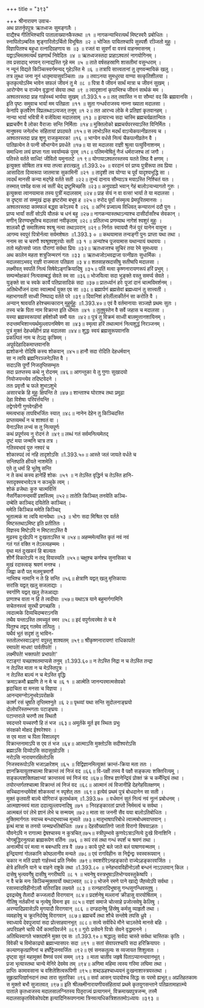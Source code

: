 +++
title = "३९३"

+++
श्रीनारायण उवाच-  
अथ प्रातर्नृपपुत्रः ऋतध्वजः सुमङ्गलैः ।  
वाद्यैश्च गीतिभिश्चापि पातालाख्यानकैस्तथा ॥१ ॥
नागकन्याभिरत्यर्थं मिष्टस्वरैः प्रबोधितः ।  
स्नापितोऽम्बरितः शृङ्गारितोऽर्चितो विभूषितः ॥२ ॥
भोजितः पायितश्चापि सुस्पर्शैः रञ्जितो मुहुः ।  
विज्ञापितश्च बहुधा रत्नादिग्रहणाय सः ॥३ ॥
रजतं वा सुवर्णं वा वस्त्रं वाहनमासनम् ।  
यद्वाऽभिमतमत्यर्थं ग्रहणार्थं निवेदितः ॥४ ॥
ऋतध्वजस्तदा प्राहाऽश्वतरं नागयोगिनम् ।  
तव प्रसादाद् भगवन् रत्नाद्यस्ति गृहे मम ॥५ ॥
ताते वर्षसहस्राणि शासतीमां वसुन्धराम् ।  
न न्यूनं विद्यते किञ्चित्स्वर्गमन्यद् गृहेऽस्ति मे ॥६ ॥
तत्रापि सात्त्वतानां तु तृणवन्मायिकं खलु ।  
तत्र लुब्धा जना नूनं धातृमायासुवञ्चिताः ॥७ ॥
तवाऽनया सुमधुरया वाण्या सत्कृतिशीलया ।  
कृतकृत्योऽस्मि भावेन सफलं जीवनं तु मे ॥८ ॥
पित्रा वै जीवनं सार्थं मात्रा च जीवनं सुखम् ।  
आरोग्येण च राज्येन वृद्धानां सेवया तथा ॥९ ॥
त्वादृशानां कृपाभिश्च जीवनं सार्थकं मम ।  
अश्वतरस्तदा प्राह गार्हस्थ्यं भार्यया सुखम् ॥1.393.१ ०॥
तत् तवास्ति न वा सौम्य! वद किं ब्रह्मवानसि ।  
इति पृष्टः समुवाच भार्या मम पतिव्रता ॥११ ॥
सुता गन्धर्वराजस्य नाम्ना ख्याता मदालसा ।  
केनापि कृतवैरेण विप्रलब्धाऽत्यजत् तनुम् ॥१ २॥
तत आरभ्य लोके मे प्रतिज्ञां कृतवानहम् ।  
नान्या भार्या भवित्री मे वर्जयित्वा मदालसाम् ॥१३ ॥
इत्यारभ्य सदा चास्मि ब्रह्मचर्यव्रतान्वितः ।  
ब्रह्मचर्येण वै लोका वैराजाः सन्ति निर्मिताः ॥१४॥
मुक्तिलोको ब्रह्मचर्यपरस्याऽस्ति विनिर्मितः ।  
मानुषस्य जनेर्लाभः संहितायां प्रपठ्यते ॥१५॥
स लाभोऽस्ति मदर्थं वाऽप्येकपत्नीव्रतस्य च ।  
अश्वतरस्तदा प्राह शृणु राजकुमारक! ॥१६ ॥
भाग्येन वर्धसे नित्यं चैकपत्नीव्रतेन वै ।  
पातिव्रत्येन ते पत्नी सौभाग्येन प्रवर्धते ॥१७॥
या सा मदालसा राज्ञी श्रुत्वा पत्युर्विनाशनम् ।  
समाधिना लयं प्राप्ता गता स्वर्याम्यकं पुरम् ॥१८॥
पतिमन्वेषितुं नैजं धर्मराजश्च तां जगौ ।  
पतिस्ते वर्तते साध्वि! जीवितो यमुनातटे ॥१ ९॥
योगायाऽश्वतरस्तस्य यतते तिष्ठ वै क्षणम् ।  
इत्युक्ता सोषिता तत्र मया तप्त्वा हरात्खलु ॥1.393.२० ॥
वरदानं परं प्राप्य पुत्रीरूपा तव प्रिया ।  
आसादिता दिव्यरूपा जातमात्रा सुकामिनी ॥२१ ॥
तादृशी तव योग्या च पूर्वं यादृश्यभूद्धि सा ।  
त्वदर्थं मानसी कन्या मद्गेहे वर्तते सती ॥२२॥
तुभ्यं दानाय सौम्याऽत्र मयाऽस्ति निश्चितं यतः ।  
तस्मात् पश्येह वत्स त्वं सतीं चेद् द्रष्टुमिच्छसि ॥२३॥
अनुग्राह्यो भवान् गेहं बालोऽप्यभ्यागतो गुरुः ।  
इत्युक्त्वा त्वानयामास तस्य पुत्रीं मदालसाम् ॥२४॥
प्राह सेयं न वा वत्स! भार्या ते या मदालसा ।  
स दृष्ट्वा तां सम्मुखं द्राक् हृष्टरोमा बभूव ह ॥२५॥
रुरोद पूर्वां संस्मृत्य प्रेमपूरितमानसः ।  
अश्वतरस्तदा कामफलं बद्ध्वा करेऽस्य वै ॥२६ ॥
अग्निं प्रज्वाल्य विधिवत् कन्यारत्नं ददौ पुनः ।  
प्राप्य भार्यां सतीं सोऽपि यौतकं च धनं बहु ॥२७॥
नागकन्यास्तथाऽन्याश्च दासीर्दासाँश्च सेवकान् ।  
मणीन् हिरण्यभूषाँश्च मदालसां नवीकृताम् ॥२८॥
प्रतिलभ्य प्रणम्याथ नागेशं श्वशुरं मुहुः ।  
शालकौ द्वौ समाश्लिष्य श्वश्रू नत्वा तथाऽपरान् ॥२९॥
निर्गतः स्वाययौ नैजं पुरं यानेन वायुना ।  
आगम्य स्वपुरं पित्रोर्नत्वा सर्वमशेषतः ॥1.393.३ ० ॥
कथयामास तन्वङ्गी पुनः प्राप्ता यथा तथा ।  
ननाम सा च चरणौ श्वश्रूश्वशुरयोः सती ॥३ १ ॥
अन्यांश्च पूजयामास यथान्यायं यथावयः ।  
ततो महोत्सवो जातः पौराणां सर्वथा प्रियः ॥३२॥
ऋतध्वजश्च सुचिरं तया रेमे सुमध्यया ।  
अथ कालेन महता शत्रुजिन्मरणं गतः ॥३३ ॥
ऋतध्वजोऽभवद्राजा पत्नीव्रतः सुधार्मिकः ।  
मदालसाऽभवद् राज्ञी राजमाता पतिव्रता ॥३ ४॥
शतसाहस्रदासीषु सतीष्वपि मदालसा ।  
लक्ष्मीवत् स्वपतिं नित्यं सिषेवेऽङ्गक्रियादिषु ॥३५॥
पतिं मत्वा कृष्णनारायणरूपं हरिं प्रभुम् ।  
सम्पन्मोक्षकरं नित्यसम्बद्धं सेवते स्म सा ॥३६॥
भोजयित्वा सदा भुङ्क्ते वस्तु समर्प्य सेवते ।  
युङ्क्ते सा च स्वके कार्ये पतिप्रासादिकं सदा ॥३७॥
प्रातर्ध्यानं हरेः पूजां दानं चात्मविमर्शनम् ।  
अतिथेर्भोजनं दत्वा स्वात्मार्थं युक्त एव सा ॥३८॥
ब्रह्मार्पणं ब्रह्मसेवां ब्रह्मध्यानं तु सात्त्वती ।  
महाभागवती साध्वी निष्पाद्य वर्तते परे ॥३९॥
दिवानिशं हरेर्लीलाकीर्तनं सा करोति वै ।  
अन्यान् श्रावयति हरेश्चमत्कारान् मुहुर्मुहुः ॥1.393.४०॥
एवं वै वर्तमानायाः सञ्जज्ञे प्रथमः सुतः ।  
तस्य चक्रे पिता नाम विक्रान्त इति धीमतः ॥४१ ॥
तुतुषुस्तेन वै सर्वे जहास च मदालसा ।  
यस्या ब्रह्मस्वरूपायां हर्षशोकौ समौ यतः ॥४२॥
पुत्रं तु विक्रमं साध्वी बालमुत्तानशायिनम् ।  
रुदन्तमभिशान्त्यर्थमुल्लापनमिषेण सा ॥४३॥
स्मृत्वा हरिं तथात्मानं नित्यशुद्धं निरञ्जनम् ।  
पुत्रं मुक्तं देहधर्महीनं प्राह मदालसा ॥४४॥
शुद्धः स्वयं ब्रह्मसुरूपवानसि  
प्रकल्पितं नाम च तेऽद्य कृत्रिमम् ।  
अपूर्वदेहादिकमाप्तवानसि  
ह्यशोकनो रोदिषि कस्य शोकवान् ॥४५॥
हानौ सदा रोदिति देहधर्मवान्  
सा न त्वयि ब्रह्मनिरञ्जनेऽस्ति वै ।  
सदाऽसि पूर्णो निजतृप्तिसम्भृतः  
सदा प्रतप्तस्य कथे नु रोदनम् ॥४६॥
आगन्तुका ये तु गुणाः सुखादयो  
नियोजयन्त्येव तदिष्टवेदने ।  
ततः प्रवृत्तौ च फले शुभाऽशुभे  
असारचक्रे हि मुहुः क्षिपन्ति ते ॥४७॥
शान्ताश्च घोराश्च तथा प्रमूढा  
देहा विशेषाः परिवर्त्तयन्ति ।  
तद्वेगवेगी गुणवेगहीनो  
ममत्वभाक् तापविभर्जितः स्यात् ॥४८॥
नानेन देहेन तु किञ्चिदस्ति  
प्राप्तव्यमर्थं न च शाश्वतं वा ।  
येनाऽस्ति लभ्यं स तु नित्यपूर्णः  
कथं प्रपूर्णस्य नु रोदनं ते ॥४९॥
लब्धं गतं सर्वमनित्यमेतद्  
दृष्टं मया जन्मनि चात्र तत्र ।  
गतिस्वभावं पुरु नश्वरं च  
शोकास्पदं त्वं नहि तादृशोऽसि ॥1.393.५०॥
आस्ते जलं जायते वर्धते च  
सन्तिष्ठति क्षीयते नाशमेति ।  
एते तु धर्मा हि भूतेषु सन्ति  
न ते कथं कस्य हानेर्हि शोकः ॥५१ ॥
न तेऽस्ति वृद्धिर्न च तेऽस्ति हानि-  
स्तादृक्स्वभावेऽत्र न कञ्चुके त्वम् ।  
शोकं व्रजेथाः कुरु चात्मवित्तिं  
नैसर्गिकानन्दमयीं प्रशस्तिम् ॥५२॥
तातेति किञ्चित् तनयेति कञ्चि-  
दम्बेति काञ्चिद् दयितेति काञ्चित् ।  
ममेति किञ्चिन्न ममेति किञ्चिद्  
भूतात्मकं मा त्वयि मानयेथाः ॥५३ ॥
भोगः सदा मिश्रित एव वर्तते  
मिष्टस्तथाऽमिष्ट इति प्रतीतितः ।  
विज्ञस्य मिष्टेऽपि न मिष्टताऽस्ति वै  
मूढस्य दुःखेऽपि न दुःखताऽस्ति च ॥५४॥
अहम्ममेत्यस्ति कृतं नवं नवं  
गतं गतं वक्ति न तेऽस्त्यहम्ममः ।  
वृथा मतं दुःखकरं हि बाल्यतः  
शीर्णे विकारेऽपि न तद् वियास्यति ॥५५॥
चक्षुश्च कर्णश्च सुनासिका च  
मुखं रदास्त्वक् श्रवणं मनश्च ।  
जिह्वा करौ पत् मलमूत्रमार्गौ  
नाभिश्च नामानि न ते हि सन्ति ॥५६॥
क्षेत्राणि यद्वत् खलु मृत्तिकायाः  
सरांसि यद्वत् खलु सजलाद्याः ।  
स्वर्गाणि यद्वत् खलु तेजआद्याः  
प्राणाश्च वाता न हि ते त्वदीयाः ॥५७॥
यथाऽत्र याने बहुमार्गगामिनि  
सचेतनस्त्वं सुरथी प्रगच्छसि ।  
त्वदात्मके दिव्यचिदम्बराऽनसि  
तथैव यन्ताऽस्ति तमच्युतं स्मर ॥५८॥
इदं वपुर्गत्वरमेव ते च मे  
पितुश्च तद्वद् गतमेव तत्पितुः ।  
यथैवं भूतं सदृशं तु भाविन-  
स्ततोलभस्वाऽङ्ग! वपुस्तु शाश्वतम् ॥५९॥
श्रीकृष्णनारायण! राधिकापते!  
रमापते! माधव! पार्वतीपते! ।  
लक्ष्मीपते! भक्तपते! प्रभापते!'  
रटाङ्ग! यच्छाश्वतमाप्यसे तनुम् ॥1.393.६०॥
न तेऽस्ति निद्रा न च तेऽस्ति तन्द्रा  
न तेऽस्ति माता न च मेऽस्तिपुत्रः ।  
न तेऽस्ति बाल्यं न च मेऽस्ति वृद्धिः  
क्रमाऽक्रमौ ब्रह्मणि ते न मे च ॥६ १ ॥
आत्मेति जानन्परमात्मसेवको  
हृदाचिता वा मनसा च विज्ञया ।  
आनन्दमग्नोऽनुभवेऽपरोक्षके  
कार्ष्णं रसं चूषति तृप्तिमश्नुते ॥६ २॥
पृथ्व्यां यथा सन्ति सुदोलनाङ्घ्रयो  
दोलोपरिस्तम्भगताः पटाङ्घ्रयः ।  
पटान्तराले चरणौ तव स्थितौ  
स्वदन्तरे यच्चरणौ हि तं भज ॥६३॥
अमूर्तके मूर्त इव स्थितः प्रभुः  
संरक्षको मोक्षद ईश्वरेश्वरः ।  
स एव माता च पिता विशालदृग  
विक्रान्तनामाऽपि स एव तं भज ॥६४॥
आत्माऽसि मुक्तोऽसि सदीश्वरोऽसि  
ब्रह्माऽसि दिव्योऽसि सदासुखोऽसि ।  
नरोऽसि नारायणरक्षितोऽसि  
निजस्वरूपोऽसि भजाऽक्षरेशम् ॥६५ ॥
विद्विज्ञानमित्युक्तं क्रान्तं-क्रिया मता ततः ।  
ज्ञानक्रियायुतश्चात्मा विक्रान्तं त्वं निजं वद ॥६६॥
वि-पक्षी तस्य वै पक्षौ सङ्कल्पः शक्तिरित्यमू ।  
सङ्कल्पशक्तिपक्षाभ्यां क्रान्तस्त्वं स्वं निजं वद ॥६७॥
विश्च ज्ञानेन्द्रियं प्रोक्तं क्रं च कर्मेन्द्रियं तथा ।  
तयोरन्तर्गतश्चात्मा विक्रान्तं त्वं निजं वद ॥६८॥
आत्मानं त्वं विजानीहि देहगेहविलक्षणम् ।  
सच्चिदानन्दमेवेशं शोकस्त्वां न स्पृशेत् ततः ॥६९॥
इत्येवं प्रथमं पुत्रं बोधदानेन सा सती ।  
मुक्तं कृतवती बाल्ये योगिराजं कृतार्थकम् ॥1.393.७० ॥
वर्धमानं सुतं नित्यं नवं नूत्नं प्रबोधनम् ।  
आत्मज्ञानमयं माता ददात्युल्लापनादिषु ॥७१ ॥
निरहङ्कारतां प्राप्तो निर्ममत्वं च सर्वथा ।  
आत्मबलं परं लेभे ज्ञानं लेभे च सन्मयम् ॥७२॥
माता सा जननी सैव यया बालोऽतिबोधितः ।  
मुक्तिमार्गगतः स्याच्च बन्धाद्भवाच्च मुच्यते ॥७३॥
मातृभाषापरिबोधे त्वात्मबोधमवाप्तवान् ।  
इत्थं मात्रा स तनयो जन्मप्रभतिबोधितः ॥७४॥
देहसौख्यातिगो जातो विरागो विषयाऽहतः ।  
यौवनेऽपि न रागात्मा द्वेषश्चास्य न कुत्रचित्॥७५॥
स्त्रीपुम्भावे कुणपेऽत्राऽनित्ये दुःखे विनाशिनि ।  
भोगबुद्धिरनुत्पन्ना ब्राह्मरूपेण वर्तिनः ॥७६ ॥
रूपं रसं तथा गन्धं स्पर्शं च श्रवणं तथा ।  
अनात्मीयं परं मत्वा न बबन्धापि तत्र वै ॥७७॥
काये पुष्टे बले जाते बलं पाषाणवन्मतम् ।  
इन्द्रियाणां गोलकानि कोष्ठलानीव मन्यते ॥७८॥
एवं रागविहीनः स निर्द्वन्द्वः स्वस्वरूपवान् ।  
चकार न मतिं प्राज्ञो गार्हस्थ्यं प्रति निर्ममः ॥७९॥
स्वशरीरेऽनहङ्कारो राज्येऽहङ्कारवर्जितः ।  
क्षेत्रे हस्तिनि याने च वाहने राष्ट्रके तथा ॥1.393.८० ॥
स्नेहभावविहीनोऽसौ बन्धनं नाऽऽप्तवान् किल ।  
दासेषु भृत्यवर्गेषु दासीषु नगरीष्वपि ॥८ १ ॥
भवनेषु वस्त्रभूषाऽतिभोग्यवस्तुकेष्वपि ।  
न वै चक्रे मनः किञ्चिन्मुक्तवर्यो यथाऽभवत् ॥८२॥
भोजने रमणे पाने खाद्ये जैह्व्येऽपि सर्वथा ।  
रसास्वादविहीनोऽसौ यतिराडिव लक्ष्यते ॥८३ ॥
रत्नहारादिभूषासु गन्धसुगन्धिवस्तुषु ।  
द्रवद्रव्येषु तैलादौ कज्जलादौ विरागवान् ॥८४॥
प्रदर्शनेषु मल्लानां क्रीडासु वारयोषिताम् ।  
गीतिषु नर्तकीनां च नृत्येषु विमना इव ॥८५॥
राज्ञां समाजे चोत्साहे प्रजोत्सवेषु केलिषु ।  
अरण्यादिप्रवासेऽपि मृगयादौ विरागवान् ॥८६ ॥
दण्डदानेषु हिंस्रेषु कर्मसु व्याहृतौ तथा ।  
व्यवहारेषु च क्रूरनिर्दयेषु विरागवान् ॥८७॥
ब्रह्मचर्ये तथा शौचे सन्तोषे तपसि ध्रुवे ।  
स्वाध्याये देवपूजायां सदा प्रोत्साहवानभूत् ॥८८॥
सत्ये सर्वविधे मौने चाऽस्तेये मानसे बहिः ।  
अपरिग्रहणे चापि धैर्ये कामादिवर्जने ॥८९॥
गुरोः प्रसेवने पित्रोः सेवने वृद्धमानने ।  
अतिथिस्वागते भक्तदर्शने मुक्त एव सः ॥1.393.९०॥
श्रद्धालुः सर्वदा चास्ते सर्वथा चास्तिकः कृतिः ।  
विवेकी च विमोकाढ्यो ब्रह्माभ्यासपरः सदा ॥९१ ॥
सतां सेवापरश्चापि सदा हरिक्रियापरः ।  
कल्याणकृत्प्राणिनां च हर्षोद्वेजनवर्जितः ॥९२॥
एवं सनकतुल्यः स व्यजायत शिशुत्वतः ।  
दृष्ट्वा सुतं महामुक्तं वैष्णवं परमं समम् ॥९३ ॥
माता चातीव जहृषे पिताऽप्यानन्दवानभूत् ।  
प्रजा भृत्यास्तथा चान्ये मेनिरे देवमेव तम् ॥९४॥
अणिमा महिमा त्वस्य गरिमा लघिमा तथा ।  
प्राप्तिः कामावसाना च वशितेशित्वरूपिणी ॥९५॥
शब्दऊहश्चाध्ययनं दुःखनाशास्त्रयस्तथा ।  
सुहृत्प्राप्तिर्ज्ञानदानं तथा तारा सुतारिका ॥९६॥
सर्वा आसन् पादयोश्च सिद्धः सः परमो ह्यभूत्॥
अप्रतिहतकामः स मुक्तो बभौ सुजातवत् ॥९७॥
इति श्रीलक्ष्मीनारायणीयसंहितायां प्रथमे कृतयुगसन्ताने पतिव्रतामाहात्म्ये पाताले कृतध्वजस्य मदालसालग्नितस्य पितृराज्यं प्रत्यागमनं, विक्रमाख्यपुत्रजन्म, तस्मै मदालसाकृतविवेकोपदेश इत्यादिनिरूपणनामा त्रिनवत्यधिकत्रिशततमोऽध्यायः ॥३९३ ॥
    
